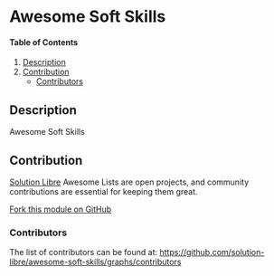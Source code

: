 # Awesome Soft Skills

#### Table of Contents

1. [Description](#mdescription)
2. [Contribution](#contribution)
    * [Contributors](#contributors)

## Description

Awesome Soft Skills

## Contribution

[Solution Libre](https://www.solution-libre.fr) Awesome Lists are open projects, and community contributions are essential for keeping them great.

[Fork this module on GitHub](https://github.com/solution-libre/awesome-soft-skills/fork)

### Contributors

The list of contributors can be found at: <https://github.com/solution-libre/awesome-soft-skills/graphs/contributors>
